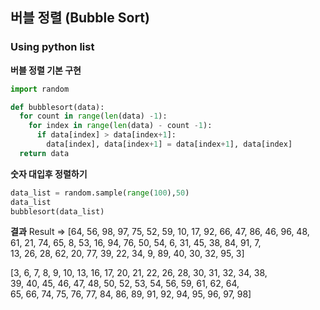 ## 버블 정렬 (Bubble Sort)
### Using python list


**버블 정렬 기본 구현**
```python
import random

def bubblesort(data):
  for count in range(len(data) -1):
    for index in range(len(data) - count -1):
      if data[index] > data[index+1]:
        data[index], data[index+1] = data[index+1], data[index]       
  return data
```

**숫자 대입후 정렬하기**
```python
data_list = random.sample(range(100),50)
data_list
bubblesort(data_list)
```

**결과**
Result => [64, 56, 98, 97, 75, 52, 59, 10, 17, 92, 66, 47, 86, 46, 96, 48,  
61, 21, 74, 65, 8, 53, 16, 94, 76, 50, 54, 6, 31, 45, 38, 84, 91, 7,  
13, 26, 28, 62, 20, 77, 39, 22, 34, 9, 89, 40, 30, 32, 95, 3]

[3, 6, 7, 8, 9, 10, 13, 16, 17, 20, 21, 22, 26, 28, 30, 31, 32, 34, 38,  
39, 40, 45, 46, 47, 48, 50, 52, 53, 54, 56, 59, 61, 62, 64,  
65, 66, 74, 75, 76, 77, 84, 86, 89, 91, 92, 94, 95, 96, 97, 98]

